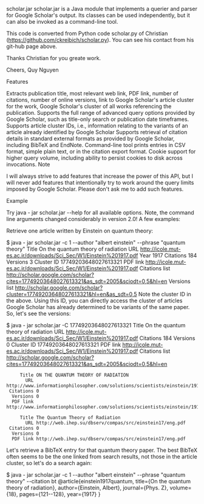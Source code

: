 scholar.jar
scholar.jar is a Java module that implements a querier and parser for Google Scholar's output. Its classes can be used independently, but it can also be invoked as a command-line tool.

This code is converted from Python code scholar.py of Christian (https://github.com/ckreibich/scholar.py). You can see his contact from his git-hub page above.

Thanks Christian for you greate work.

Cheers,
Quy Nguyen

Features

Extracts publication title, most relevant web link, PDF link, number of citations, number of online versions, link to Google Scholar's article cluster for the work, Google Scholar's cluster of all works referencing the publication.
Supports the full range of advanced query options provided by Google Scholar, such as title-only search or publication date timeframes.
Supports article cluster IDs, i.e., information relating to the variants of an article already identified by Google Scholar
Supports retrieval of citation details in standard external formats as provided by Google Scholar, including BibTeX and EndNote.
Command-line tool prints entries in CSV format, simple plain text, or in the citation export format.
Cookie support for higher query volume, including ability to persist cookies to disk across invocations.
Note

I will always strive to add features that increase the power of this API, but I will never add features that intentionally try to work around the query limits imposed by Google Scholar. Please don't ask me to add such features.

Example

Try java - jar scholar.jar --help for all available options. Note, the command line arguments changed considerably in version 2.0! A few examples:

Retrieve one article written by Einstein on quantum theory:

$ java - jar scholar.jar -c 1 --author "albert einstein" --phrase "quantum theory"
         Title On the quantum theory of radiation
           URL http://icole.mut-es.ac.ir/downloads/Sci_Sec/W1/Einstein%201917.pdf
          Year 1917
     Citations 184
      Versions 3
    Cluster ID 17749203648027613321
      PDF link http://icole.mut-es.ac.ir/downloads/Sci_Sec/W1/Einstein%201917.pdf
Citations list http://scholar.google.com/scholar?cites=17749203648027613321&as_sdt=2005&sciodt=0,5&hl=en
 Versions list http://scholar.google.com/scholar?cluster=17749203648027613321&hl=en&as_sdt=0,5
Note the cluster ID in the above. Using this ID, you can directly access the cluster of articles Google Scholar has already determined to be variants of the same paper. So, let's see the versions:

$ java - jar scholar.jar -C 17749203648027613321
         Title On the quantum theory of radiation
           URL http://icole.mut-es.ac.ir/downloads/Sci_Sec/W1/Einstein%201917.pdf
     Citations 184
      Versions 0
    Cluster ID 17749203648027613321
      PDF link http://icole.mut-es.ac.ir/downloads/Sci_Sec/W1/Einstein%201917.pdf
Citations list http://scholar.google.com/scholar?cites=17749203648027613321&as_sdt=2005&sciodt=0,5&hl=en

         Title ON THE QUANTUM THEORY OF RADIATION
           URL http://www.informationphilosopher.com/solutions/scientists/einstein/1917_Radiation.pdf
     Citations 0
      Versions 0
      PDF link http://www.informationphilosopher.com/solutions/scientists/einstein/1917_Radiation.pdf

         Title The Quantum Theory of Radiation
           URL http://web.ihep.su/dbserv/compas/src/einstein17/eng.pdf
     Citations 0
      Versions 0
      PDF link http://web.ihep.su/dbserv/compas/src/einstein17/eng.pdf
Let's retrieve a BibTeX entry for that quantum theory paper. The best BibTeX often seems to be the one linked from search results, not those in the article cluster, so let's do a search again:

$ java - jar scholar.jar -c 1 --author "albert einstein" --phrase "quantum theory" --citation bt
@article{einstein1917quantum,
  title={On the quantum theory of radiation},
  author={Einstein, Albert},
  journal={Phys. Z},
  volume={18},
  pages={121--128},
  year={1917}
}
